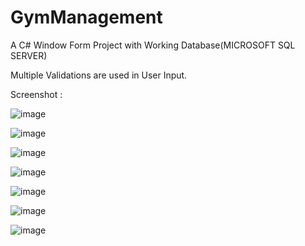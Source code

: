 # GymManagement
A C# Window Form Project with Working Database(MICROSOFT SQL SERVER)

Multiple Validations are used in User Input.

Screenshot : 

![image](https://github.com/unofficialmohit/GymManagement/assets/123811704/1bb72bdd-c7f2-4fe2-b10d-1add39562561)


![image](https://github.com/unofficialmohit/GymManagement/assets/123811704/d1355021-46cb-4881-9ba4-fc40cf1be354)


![image](https://github.com/unofficialmohit/GymManagement/assets/123811704/37370625-3674-401e-aeae-765aa07def76)


![image](https://github.com/unofficialmohit/GymManagement/assets/123811704/9ec78484-32dc-491b-acc9-8e97b1cedfec)


![image](https://github.com/unofficialmohit/GymManagement/assets/123811704/0ffbb6d5-b5cb-402f-8c31-665da56a13e1)


![image](https://github.com/unofficialmohit/GymManagement/assets/123811704/1f4f26d1-d57f-4d0a-9c96-4722df4c1ff3)


![image](https://github.com/unofficialmohit/GymManagement/assets/123811704/f68e9712-9cc0-4954-8057-deed99f52102)
